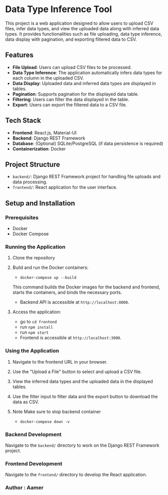 # Data Type Inference Tool

This project is a web application designed to allow users to upload CSV files, infer data types, and view the uploaded data along with inferred data types. It provides functionalities such as file uploading, data type inference, data display with pagination, and exporting filtered data to CSV.

## Features

- **File Upload**: Users can upload CSV files to be processed.
- **Data Type Inference**: The application automatically infers data types for each column in the uploaded CSV.
- **Data Display**: Uploaded data and inferred data types are displayed in tables.
- **Pagination**: Supports pagination for the displayed data table.
- **Filtering**: Users can filter the data displayed in the table.
- **Export**: Users can export the filtered data to a CSV file.

## Tech Stack

- **Frontend**: React.js, Material-UI
- **Backend**: Django REST Framework
- **Database**: (Optional) SQLite/PostgreSQL (if data persistence is required)
- **Containerization**: Docker

## Project Structure

- `backend/`: Django REST Framework project for handling file uploads and data processing.
- `frontend/`: React application for the user interface.

## Setup and Installation

### Prerequisites

- Docker
- Docker Compose

### Running the Application

1. Clone the repository

2. Build and run the Docker containers:
    - `docker-compose up --build`

    This command builds the Docker images for the backend and frontend, starts the containers, and binds the necessary ports.

    - Backend API is accessible at `http://localhost:8000`.

3. Access the application:
    - go to `cd frontend`
    - run `npm install`
    - run `npm start`
    - Frontend is accessible at `http://localhost:3000`.

### Using the Application

1. Navigate to the frontend URL in your browser.
2. Use the "Upload a File" button to select and upload a CSV file.
3. View the inferred data types and the uploaded data in the displayed tables.
4. Use the filter input to filter data and the export button to download the data as CSV.

4. Note Make sure to stop backend container

    - `docker-compose down -v`

### Backend Development

Navigate to the `backend/` directory to work on the Django REST Framework project.

### Frontend Development

Navigate to the `frontend/` directory to develop the React application.

### Author : Aamer